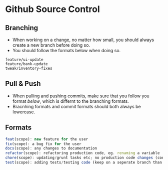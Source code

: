 # Github Source Control

## Branching

-   When working on a change, no matter how small, you should always create a new branch before doing so.
-   You should follow the formats below when doing so.

```
feature/ui-update
feature/bank-update
tweak/inventory-fixes
```

## Pull & Push

-   When pulling and pushing commits, make sure that you follow you format _below_, which is differnt to the branching formats.
-   Bracnhing formats and commit formats should both always be lowercase.

## Formats

```javascript
feat(scope): new feature for the user
fix(scope): a bug fix for the user
docs(scope): any changes to documentation
refactor(scope): refactoring production code, eg. renaming a variable
chore(scope): updating/grunt tasks etc; no production code changes (config/doors/polyzones)
test(scope): adding tests/testing code (keep on a seperate branch than master)
```
